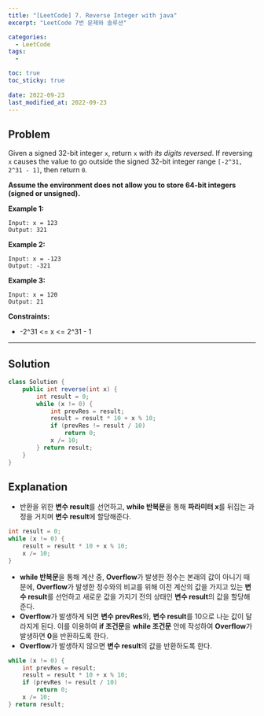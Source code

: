 ```yaml
---
title: "[LeetCode] 7. Reverse Integer with java"
excerpt: "LeetCode 7번 문제와 솔루션"

categories:
  - LeetCode
tags:
  - 

toc: true
toc_sticky: true
 
date: 2022-09-23
last_modified_at: 2022-09-23
---
```

## **Problem**
Given a signed 32-bit integer `x`, return `x` *with its digits reversed*. If reversing `x` causes the value to go outside the signed 32-bit integer range `[-2^31, 2^31 - 1]`, then return `0`.

**Assume the environment does not allow you to store 64-bit integers (signed or unsigned).**

**Example 1:**
```
Input: x = 123
Output: 321
```
**Example 2:**
```
Input: x = -123
Output: -321
```
**Example 3:**
```
Input: x = 120
Output: 21
```
**Constraints:**
- -2^31 <= x <= 2^31 - 1

---
## **Solution**
```java
class Solution {
    public int reverse(int x) {
        int result = 0;
        while (x != 0) {
            int prevRes = result;
            result = result * 10 + x % 10;
            if (prevRes != result / 10)
                return 0;
            x /= 10;
        } return result;
    }
}
```
## **Explanation**
- 반환을 위한 **변수 result**를 선언하고, **while 반복문**을 통해 **파라미터 x**를 뒤집는 과정을 거치며 **변수 result**에 할당해준다.
```java
int result = 0;
while (x != 0) {
    result = result * 10 + x % 10;
    x /= 10;
}
```
- **while 반복문**을 통해 계산 중, **Overflow**가 발생한 정수는 본래의 값이 아니기 때문에, **Overflow**가 발생한 정수와의 비교를 위해 이전 계산의 값을 가지고 있는 **변수 result**를 선언하고 새로운 값을 가지기 전의 상태인 **변수 result**의 값을 할당해준다.
- **Overflow**가 발생하게 되면 **변수 prevRes**와, **변수 result**를 10으로 나눈 값이 달라지게 된다. 이를 이용하여 **if 조건문**을 **while 조건문** 안에 작성하여 **Overflow**가 발생하면 **0**을 반환하도록 한다.
- **Overflow**가 발생하지 않으면 **변수 result**의 값을 반환하도록 한다.
```java
while (x != 0) {
    int prevRes = result;
    result = result * 10 + x % 10;
    if (prevRes != result / 10)
        return 0;
    x /= 10;
} return result;
```
